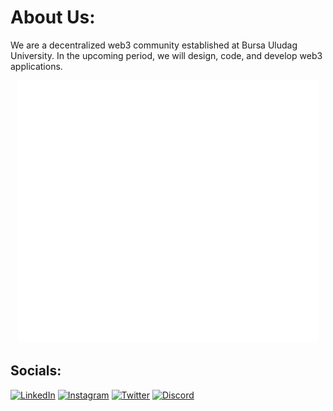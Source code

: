 # About Us:

We are a decentralized web3 community established at Bursa Uludag University. In the upcoming period, we will design, code, and develop web3 applications.

<p align="center">
  <img src="https://github.com/ULUBLOCK/.github/blob/main/profile/gifs/ulublock.gif" alt="animated" />
</p>


## Socials:
[![LinkedIn](https://img.shields.io/badge/LinkedIn-%230077B5.svg?logo=linkedin&logoColor=white)](https://www.linkedin.com/company/ulublock/) 
[![Instagram](https://img.shields.io/badge/Instagram-%23E4405F.svg?logo=Instagram&logoColor=white)](https://www.instagram.com/ulublock/) 
[![Twitter](https://img.shields.io/badge/Twitter-%231DA1F2.svg?logo=Twitter&logoColor=white)](https://twitter.com/ulublock)
[![Discord](https://img.shields.io/badge/Discord-%237289DA.svg?logo=discord&logoColor=white)](https://discord.gg/uMR9nxFMS9)
